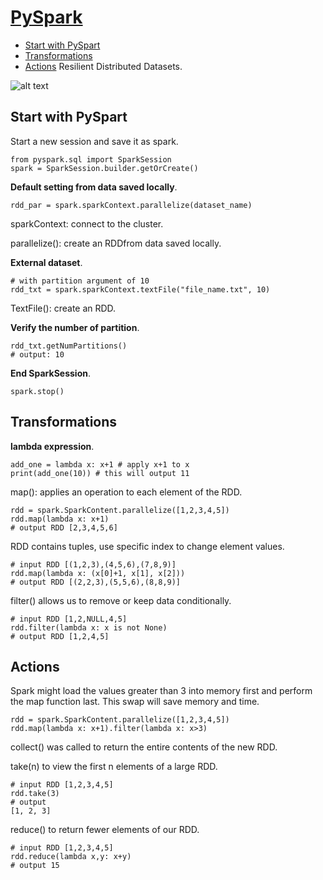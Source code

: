 # [PySpark](https://spark.apache.org/docs/latest/rdd-programming-guide.html#transformations)
- [Start with PySpart](#Start-with-PySpart)
- [Transformations](#Transformation)
- [Actions](#Actions)
Resilient Distributed Datasets.

![alt text](https://github.com/LamPhuocGiau/Data_Engineer/blob/submain/Theories/Images/Resilient-distributed-datasets.png)

## Start with PySpart

Start a new session and save it as spark.

```
from pyspark.sql import SparkSession
spark = SparkSession.builder.getOrCreate()
```

**Default setting from data saved locally**.

```
rdd_par = spark.sparkContext.parallelize(dataset_name)

```
sparkContext: connect to the cluster.

parallelize(): create an RDDfrom data saved locally.

**External dataset**.

```
# with partition argument of 10
rdd_txt = spark.sparkContext.textFile("file_name.txt", 10)
```
TextFile(): create an RDD.

**Verify the number of partition**.

```
rdd_txt.getNumPartitions()
# output: 10
```
**End SparkSession**.

```
spark.stop()
```
## Transformations

**lambda expression**.

```
add_one = lambda x: x+1 # apply x+1 to x
print(add_one(10)) # this will output 11
```

map(): applies an operation to each element of the RDD.

```
rdd = spark.SparkContent.parallelize([1,2,3,4,5])
rdd.map(lambda x: x+1)
# output RDD [2,3,4,5,6]
```
RDD contains tuples, use specific index to change element values.

```
# input RDD [(1,2,3),(4,5,6),(7,8,9)]
rdd.map(lambda x: (x[0]+1, x[1], x[2]))
# output RDD [(2,2,3),(5,5,6),(8,8,9)]
```
filter() allows us to remove or keep data conditionally.

```
# input RDD [1,2,NULL,4,5]
rdd.filter(lambda x: x is not None)
# output RDD [1,2,4,5]
```
## Actions

Spark might load the values greater than 3 into memory first and perform the map function last. This swap will save memory and time.

```
rdd = spark.SparkContent.parallelize([1,2,3,4,5])
rdd.map(lambda x: x+1).filter(lambda x: x>3)
```
collect() was called to return the entire contents of the new RDD.

take(n) to view the first n elements of a large RDD.

```
# input RDD [1,2,3,4,5]
rdd.take(3)
# output
[1, 2, 3]
```
reduce() to return fewer elements of our RDD.

```
# input RDD [1,2,3,4,5]
rdd.reduce(lambda x,y: x+y)
# output 15
```